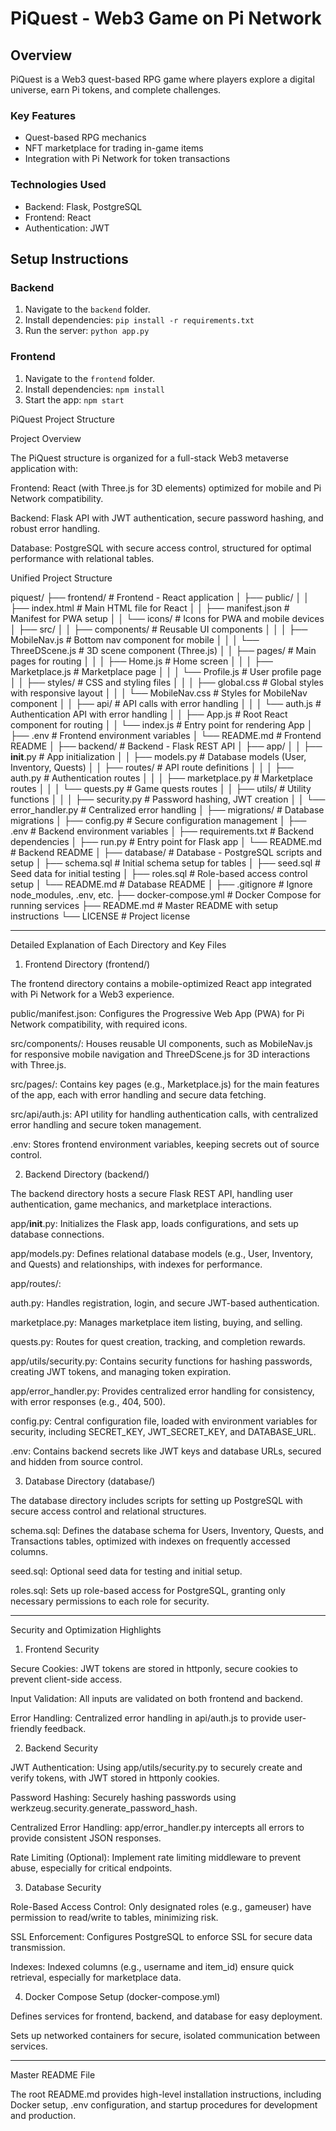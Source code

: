 # PiQuest - Web3 Game on Pi Network

## Overview
PiQuest is a Web3 quest-based RPG game where players explore a digital universe, earn Pi tokens, and complete challenges.

### Key Features
- Quest-based RPG mechanics
- NFT marketplace for trading in-game items
- Integration with Pi Network for token transactions

### Technologies Used
- Backend: Flask, PostgreSQL
- Frontend: React
- Authentication: JWT

## Setup Instructions

### Backend
1. Navigate to the `backend` folder.
2. Install dependencies: `pip install -r requirements.txt`
3. Run the server: `python app.py`

### Frontend
1. Navigate to the `frontend` folder.
2. Install dependencies: `npm install`
3. Start the app: `npm start`

PiQuest Project Structure

Project Overview

The PiQuest structure is organized for a full-stack Web3 metaverse application with:

Frontend: React (with Three.js for 3D elements) optimized for mobile and Pi Network compatibility.

Backend: Flask API with JWT authentication, secure password hashing, and robust error handling.

Database: PostgreSQL with secure access control, structured for optimal performance with relational tables.


Unified Project Structure

piquest/
├── frontend/                  # Frontend - React application
│   ├── public/
│   │   ├── index.html         # Main HTML file for React
│   │   ├── manifest.json      # Manifest for PWA setup
│   │   └── icons/             # Icons for PWA and mobile devices
│   ├── src/
│   │   ├── components/        # Reusable UI components
│   │   │   ├── MobileNav.js   # Bottom nav component for mobile
│   │   │   └── ThreeDScene.js # 3D scene component (Three.js)
│   │   ├── pages/             # Main pages for routing
│   │   │   ├── Home.js        # Home screen
│   │   │   ├── Marketplace.js # Marketplace page
│   │   │   └── Profile.js     # User profile page
│   │   ├── styles/            # CSS and styling files
│   │   │   ├── global.css     # Global styles with responsive layout
│   │   │   └── MobileNav.css  # Styles for MobileNav component
│   │   ├── api/               # API calls with error handling
│   │   │   └── auth.js        # Authentication API with error handling
│   │   ├── App.js             # Root React component for routing
│   │   └── index.js           # Entry point for rendering App
│   ├── .env                   # Frontend environment variables
│   └── README.md              # Frontend README
│
├── backend/                   # Backend - Flask REST API
│   ├── app/
│   │   ├── __init__.py        # App initialization
│   │   ├── models.py          # Database models (User, Inventory, Quests)
│   │   ├── routes/            # API route definitions
│   │   │   ├── auth.py        # Authentication routes
│   │   │   ├── marketplace.py # Marketplace routes
│   │   │   └── quests.py      # Game quests routes
│   │   ├── utils/             # Utility functions
│   │   │   ├── security.py    # Password hashing, JWT creation
│   │   └── error_handler.py   # Centralized error handling
│   ├── migrations/            # Database migrations
│   ├── config.py              # Secure configuration management
│   ├── .env                   # Backend environment variables
│   ├── requirements.txt       # Backend dependencies
│   ├── run.py                 # Entry point for Flask app
│   └── README.md              # Backend README
│
├── database/                  # Database - PostgreSQL scripts and setup
│   ├── schema.sql             # Initial schema setup for tables
│   ├── seed.sql               # Seed data for initial testing
│   ├── roles.sql              # Role-based access control setup
│   └── README.md              # Database README
│
├── .gitignore                 # Ignore node_modules, .env, etc.
├── docker-compose.yml         # Docker Compose for running services
├── README.md                  # Master README with setup instructions
└── LICENSE                    # Project license


---

Detailed Explanation of Each Directory and Key Files

1. Frontend Directory (frontend/)

The frontend directory contains a mobile-optimized React app integrated with Pi Network for a Web3 experience.

public/manifest.json: Configures the Progressive Web App (PWA) for Pi Network compatibility, with required icons.

src/components/: Houses reusable UI components, such as MobileNav.js for responsive mobile navigation and ThreeDScene.js for 3D interactions with Three.js.

src/pages/: Contains key pages (e.g., Marketplace.js) for the main features of the app, each with error handling and secure data fetching.

src/api/auth.js: API utility for handling authentication calls, with centralized error handling and secure token management.

.env: Stores frontend environment variables, keeping secrets out of source control.


2. Backend Directory (backend/)

The backend directory hosts a secure Flask REST API, handling user authentication, game mechanics, and marketplace interactions.

app/__init__.py: Initializes the Flask app, loads configurations, and sets up database connections.

app/models.py: Defines relational database models (e.g., User, Inventory, and Quests) and relationships, with indexes for performance.

app/routes/:

auth.py: Handles registration, login, and secure JWT-based authentication.

marketplace.py: Manages marketplace item listing, buying, and selling.

quests.py: Routes for quest creation, tracking, and completion rewards.


app/utils/security.py: Contains security functions for hashing passwords, creating JWT tokens, and managing token expiration.

app/error_handler.py: Provides centralized error handling for consistency, with error responses (e.g., 404, 500).

config.py: Central configuration file, loaded with environment variables for security, including SECRET_KEY, JWT_SECRET_KEY, and DATABASE_URL.

.env: Contains backend secrets like JWT keys and database URLs, secured and hidden from source control.


3. Database Directory (database/)

The database directory includes scripts for setting up PostgreSQL with secure access control and relational structures.

schema.sql: Defines the database schema for Users, Inventory, Quests, and Transactions tables, optimized with indexes on frequently accessed columns.

seed.sql: Optional seed data for testing and initial setup.

roles.sql: Sets up role-based access for PostgreSQL, granting only necessary permissions to each role for security.



---

Security and Optimization Highlights

1. Frontend Security

Secure Cookies: JWT tokens are stored in httponly, secure cookies to prevent client-side access.

Input Validation: All inputs are validated on both frontend and backend.

Error Handling: Centralized error handling in api/auth.js to provide user-friendly feedback.



2. Backend Security

JWT Authentication: Using app/utils/security.py to securely create and verify tokens, with JWT stored in httponly cookies.

Password Hashing: Securely hashing passwords using werkzeug.security.generate_password_hash.

Centralized Error Handling: app/error_handler.py intercepts all errors to provide consistent JSON responses.

Rate Limiting (Optional): Implement rate limiting middleware to prevent abuse, especially for critical endpoints.



3. Database Security

Role-Based Access Control: Only designated roles (e.g., gameuser) have permission to read/write to tables, minimizing risk.

SSL Enforcement: Configures PostgreSQL to enforce SSL for secure data transmission.

Indexes: Indexed columns (e.g., username and item_id) ensure quick retrieval, especially for marketplace data.



4. Docker Compose Setup (docker-compose.yml)

Defines services for frontend, backend, and database for easy deployment.

Sets up networked containers for secure, isolated communication between services.





---

Master README File

The root README.md provides high-level installation instructions, including Docker setup, .env configuration, and startup procedures for development and production.
